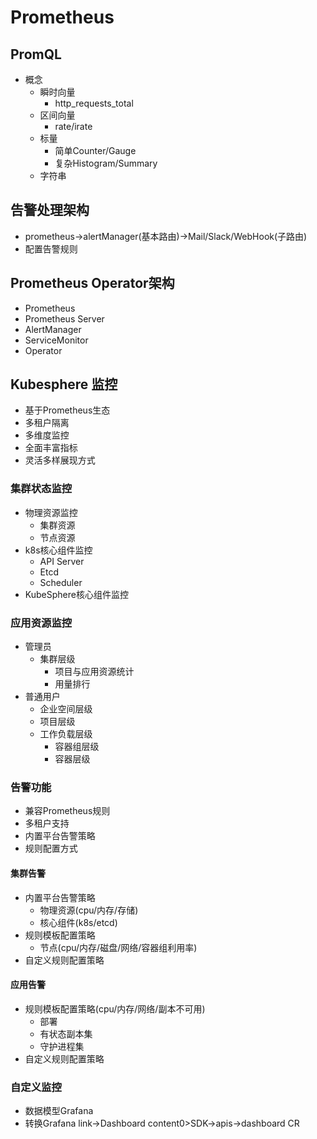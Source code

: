 # Prometheus

## PromQL
- 概念
  - 瞬时向量
    - http_requests_total
  - 区间向量
    - rate/irate
  - 标量
    - 简单Counter/Gauge
    - 复杂Histogram/Summary
  - 字符串

## 告警处理架构
- prometheus->alertManager(基本路由)->Mail/Slack/WebHook(子路由)
- 配置告警规则

## Prometheus Operator架构
- Prometheus
- Prometheus Server
- AlertManager
- ServiceMonitor
- Operator

## Kubesphere 监控
- 基于Prometheus生态
- 多租户隔离
- 多维度监控
- 全面丰富指标
- 灵活多样展现方式

### 集群状态监控
- 物理资源监控
  - 集群资源
  - 节点资源
- k8s核心组件监控
  - API Server
  - Etcd
  - Scheduler
- KubeSphere核心组件监控

### 应用资源监控
- 管理员
  - 集群层级
    - 项目与应用资源统计
    - 用量排行
- 普通用户
  - 企业空间层级
  - 项目层级
  - 工作负载层级
    - 容器组层级
    - 容器层级

### 告警功能
- 兼容Prometheus规则
- 多租户支持
- 内置平台告警策略
- 规则配置方式

#### 集群告警
- 内置平台告警策略
  - 物理资源(cpu/内存/存储)
  - 核心组件(k8s/etcd)
- 规则模板配置策略
  - 节点(cpu/内存/磁盘/网络/容器组利用率)
- 自定义规则配置策略

#### 应用告警
- 规则模板配置策略(cpu/内存/网络/副本不可用)
  - 部署
  - 有状态副本集
  - 守护进程集
- 自定义规则配置策略

### 自定义监控
- 数据模型Grafana
- 转换Grafana link->Dashboard content0>SDK->apis->dashboard CR